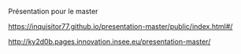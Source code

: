Présentation pour le master

https://inquisitor77.github.io/presentation-master/public/index.html#/

http://ky2d0b.pages.innovation.insee.eu/presentation-master/
